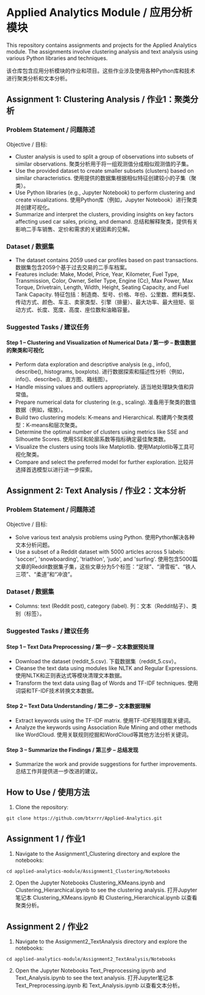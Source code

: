 # Applied Analytics Module / 应用分析模块

This repository contains assignments and projects for the Applied Analytics module. The assignments involve clustering analysis and text analysis using various Python libraries and techniques.

该仓库包含应用分析模块的作业和项目。这些作业涉及使用各种Python库和技术进行聚类分析和文本分析。

## Assignment 1: Clustering Analysis / 作业1：聚类分析

### Problem Statement / 问题陈述
Objective / 目标:
- Cluster analysis is used to split a group of observations into subsets of similar observations. 
  聚类分析用于将一组观测值分成相似观测值的子集。
- Use the provided dataset to create smaller subsets (clusters) based on similar characteristics.
  使用提供的数据集根据相似特征创建较小的子集（聚类）。
- Use Python libraries (e.g., Jupyter Notebook) to perform clustering and create visualizations.
  使用Python库（例如，Jupyter Notebook）进行聚类并创建可视化。
- Summarize and interpret the clusters, providing insights on key factors affecting used car sales, pricing, and demand.
  总结和解释聚类，提供有关影响二手车销售、定价和需求的关键因素的见解。

### Dataset / 数据集
- The dataset contains 2059 used car profiles based on past transactions.
  数据集包含2059个基于过去交易的二手车档案。
- Features include: Make, Model, Price, Year, Kilometer, Fuel Type, Transmission, Color, Owner, Seller Type, Engine (Cc), Max Power, Max Torque, Drivetrain, Length, Width, Height, Seating Capacity, and Fuel Tank Capacity.
  特征包括：制造商、型号、价格、年份、公里数、燃料类型、传动方式、颜色、车主、卖家类型、引擎（排量）、最大功率、最大扭矩、驱动方式、长度、宽度、高度、座位数和油箱容量。

### Suggested Tasks / 建议任务
#### Step 1 – Clustering and Visualization of Numerical Data / 第一步 – 数值数据的聚类和可视化
- Perform data exploration and descriptive analysis (e.g., info(), describe(), histograms, boxplots).
  进行数据探索和描述性分析（例如，info()、describe()、直方图、箱线图）。
- Handle missing values and outliers appropriately.
  适当地处理缺失值和异常值。
- Prepare numerical data for clustering (e.g., scaling).
  准备用于聚类的数值数据（例如，缩放）。
- Build two clustering models: K-means and Hierarchical.
  构建两个聚类模型：K-means和层次聚类。
- Determine the optimal number of clusters using metrics like SSE and Silhouette Scores.
  使用SSE和轮廓系数等指标确定最佳聚类数。
- Visualize the clusters using tools like Matplotlib.
  使用Matplotlib等工具可视化聚类。
- Compare and select the preferred model for further exploration.
  比较并选择首选模型以进行进一步探索。
## Assignment 2: Text Analysis / 作业2：文本分析

### Problem Statement / 问题陈述
Objective / 目标:
- Solve various text analysis problems using Python.
  使用Python解决各种文本分析问题。
- Use a subset of a Reddit dataset with 5000 articles across 5 labels: 'soccer', 'snowboarding', 'triathlon', 'judo', and 'surfing'.
  使用包含5000篇文章的Reddit数据集子集，这些文章分为5个标签：“足球”、“滑雪板”、“铁人三项”、“柔道”和“冲浪”。

### Dataset / 数据集
- Columns: text (Reddit post), category (label).
  列：文本（Reddit帖子）、类别（标签）。

### Suggested Tasks / 建议任务
#### Step 1 – Text Data Preprocessing / 第一步 – 文本数据预处理
- Download the dataset (reddit_5.csv).
  下载数据集（reddit_5.csv）。
- Cleanse the text data using modules like NLTK and Regular Expressions.
  使用NLTK和正则表达式等模块清理文本数据。
- Transform the text data using Bag of Words and TF-IDF techniques.
  使用词袋和TF-IDF技术转换文本数据。

#### Step 2 – Text Data Understanding / 第二步 – 文本数据理解
- Extract keywords using the TF-IDF matrix.
  使用TF-IDF矩阵提取关键词。
- Analyze the keywords using Association Rule Mining and other methods like WordCloud.
  使用关联规则挖掘和WordCloud等其他方法分析关键词。

#### Step 3 – Summarize the Findings / 第三步 – 总结发现
- Summarize the work and provide suggestions for further improvements.
  总结工作并提供进一步改进的建议。

## How to Use / 使用方法
1. Clone the repository:
```
git clone https://github.com/btxrrr/Applied-Analytics.git
```

## Assignment 1 / 作业1
1. Navigate to the Assignment1_Clustering directory and explore the notebooks:
```
cd applied-analytics-module/Assignment1_Clustering/Notebooks
```
2. Open the Jupyter Notebooks Clustering_KMeans.ipynb and Clustering_Hierarchical.ipynb to see the clustering analysis.
   打开Jupyter笔记本 Clustering_KMeans.ipynb 和 Clustering_Hierarchical.ipynb 以查看聚类分析。

## Assignment 2 / 作业2
1. Navigate to the Assignment2_TextAnalysis directory and explore the notebooks:
```
cd applied-analytics-module/Assignment2_TextAnalysis/Notebooks
```
2. Open the Jupyter Notebooks Text_Preprocessing.ipynb and Text_Analysis.ipynb to see the text analysis.
   打开Jupyter笔记本 Text_Preprocessing.ipynb 和 Text_Analysis.ipynb 以查看文本分析。

